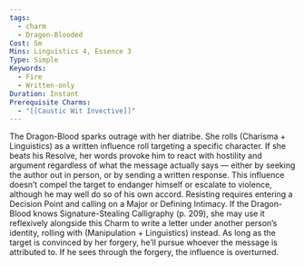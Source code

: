 ```yaml
---
tags:
  - charm
  - Dragon-Blooded
Cost: 5m
Mins: Linguistics 4, Essence 3
Type: Simple
Keywords:
  - Fire
  - Written-only
Duration: Instant
Prerequisite Charms:
  - "[[Caustic Wit Invective]]"
---
```

The Dragon-Blood sparks outrage with her diatribe. She rolls (Charisma + Linguistics) as a written influence roll targeting a specific character. If she beats his Resolve, her words provoke him to react with hostility and argument regardless of what the message actually says — either by seeking the author out in person, or by sending a written response. This influence doesn’t compel the target to endanger himself or escalate to violence, although he may well do so of his own accord. Resisting requires entering a Decision Point and calling on a Major or Defining Intimacy. If the Dragon-Blood knows Signature-Stealing Calligraphy (p. 209), she may use it reflexively alongside this Charm to write a letter under another person’s identity, rolling with (Manipulation + Linguistics) instead. As long as the target is convinced by her forgery, he’ll pursue whoever the message is attributed to. If he sees through the forgery, the influence is overturned.